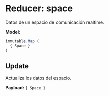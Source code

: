 # Reducer: space

Datos de un espacio de comunicación realtime.

**Model:**

```js
immutable.Map (
  { Space }
)
```

## Update

Actualiza los datos del espacio.

**Payload:** `{ Space }`

